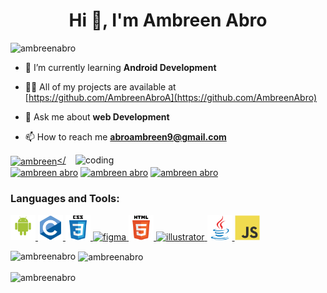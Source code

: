 <h1 align="center">Hi 👋, I'm Ambreen Abro</h1>
<p align="left"> <img src="https://komarev.com/ghpvc/?username=ambreenabro&label=Profile%20views&color=0e75b6&style=flat" alt="ambreenabro" /> </p>

- 🌱 I’m currently learning **Android Development**

- 👨‍💻 All of my projects are available at [https://github.com/AmbreenAbroA](https://github.com/AmbreenAbro)

- 💬 Ask me about **web Development**

- 📫 How to reach me **abroambreen9@gmail.com**

<img align="right" alt="coding" width="400" src= "https://cdn.videoplasty.com/animation/chill-coding-programming-lo-fi-animation-stock-animation-21874-1280x720.jpg">

<a href="https://twitter.com/ambreen" target="blank"><img align="center" src="https://raw.githubusercontent.com/rahuldkjain/github-profile-readme-generator/master/src/images/icons/Social/twitter.svg" alt="ambreen" height="30" width="40" /></
<a href="https://linkedin.com/in/ambreen abro" target="blank"><img align="center" src="https://raw.githubusercontent.com/rahuldkjain/github-profile-readme-generator/master/src/images/icons/Social/linked-in-alt.svg" alt="ambreen abro" height="30" width="40" /></a>
<a href="https://fb.com/ambreen abro" target="blank"><img align="center" src="https://raw.githubusercontent.com/rahuldkjain/github-profile-readme-generator/master/src/images/icons/Social/facebook.svg" alt="ambreen abro" height="30" width="40" /></a>
<a href="https://instagram.com/ambreen abro" target="blank"><img align="center" src="https://raw.githubusercontent.com/rahuldkjain/github-profile-readme-generator/master/src/images/icons/Social/instagram.svg" alt="ambreen abro" height="30" width="40" /></a>
</p>

<h3 align="left">Languages and Tools:</h3>
<p align="left"> <a href="https://developer.android.com" target="_blank" rel="noreferrer"> <img src="https://raw.githubusercontent.com/devicons/devicon/master/icons/android/android-original-wordmark.svg" alt="android" width="40" height="40"/> </a> <a href="https://www.cprogramming.com/" target="_blank" rel="noreferrer"> <img src="https://raw.githubusercontent.com/devicons/devicon/master/icons/c/c-original.svg" alt="c" width="40" height="40"/> </a> <a href="https://www.w3schools.com/css/" target="_blank" rel="noreferrer"> <img src="https://raw.githubusercontent.com/devicons/devicon/master/icons/css3/css3-original-wordmark.svg" alt="css3" width="40" height="40"/> </a> <a href="https://www.figma.com/" target="_blank" rel="noreferrer"> <img src="https://www.vectorlogo.zone/logos/figma/figma-icon.svg" alt="figma" width="40" height="40"/> </a> <a href="https://www.w3.org/html/" target="_blank" rel="noreferrer"> <img src="https://raw.githubusercontent.com/devicons/devicon/master/icons/html5/html5-original-wordmark.svg" alt="html5" width="40" height="40"/> </a> <a href="https://www.adobe.com/in/products/illustrator.html" target="_blank" rel="noreferrer"> <img src="https://www.vectorlogo.zone/logos/adobe_illustrator/adobe_illustrator-icon.svg" alt="illustrator" width="40" height="40"/> </a> <a href="https://www.java.com" target="_blank" rel="noreferrer"> <img src="https://raw.githubusercontent.com/devicons/devicon/master/icons/java/java-original.svg" alt="java" width="40" height="40"/> </a> <a href="https://developer.mozilla.org/en-US/docs/Web/JavaScript" target="_blank" rel="noreferrer"> <img src="https://raw.githubusercontent.com/devicons/devicon/master/icons/javascript/javascript-original.svg" alt="javascript" width="40" height="40"/> </a> </p>

<p><img align="left" src="https://github-readme-stats.vercel.app/api/top-langs?username=ambreenabro&show_icons=true&locale=en&layout=compact" alt="ambreenabro" /></p>

<p>&nbsp;<img align="center" src="https://github-readme-stats.vercel.app/api?username=ambreenabro&show_icons=true&locale=en" alt="ambreenabro" /></p>

<p><img align="center" src="https://github-readme-streak-stats.herokuapp.com/?user=ambreenabro&" alt="ambreenabro" /></p>
